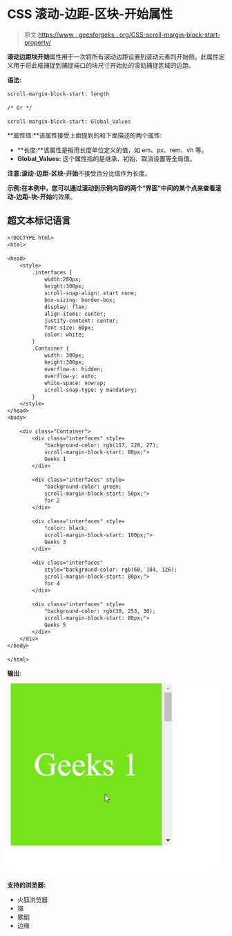 # CSS 滚动-边距-区块-开始属性

> 原文:[https://www . geesforgeks . org/CSS-scroll-margin-block-start-property/](https://www.geeksforgeeks.org/css-scroll-margin-block-start-property/)

**滚动边距块开始**属性用于一次将所有滚动边距设置到滚动元素的开始侧。此属性定义用于将此框捕捉到捕捉端口的块尺寸开始处的滚动捕捉区域的边距。

**语法:**

```
scroll-margin-block-start: length

/* Or */

scroll-margin-block-start: Global_Values

```

**属性值:**该属性接受上面提到的和下面描述的两个属性:

*   **长度:**该属性是指用长度单位定义的值，如 em、px、rem、vh 等。
*   **Global_Values:** 这个属性指的是继承、初始、取消设置等全局值。

**注意:滚动-边距-区块-开始**不接受百分比值作为长度。

**示例:**在本例中，您可以通过滚动到示例内容的两个“界面”中间的某个点来查看**滚动-边距-块-开始**的效果。

## 超文本标记语言

```
<!DOCTYPE html>
<html>

<head>
    <style>
        .interfaces {
            width:280px;
            height:300px;
            scroll-snap-align: start none;
            box-sizing: border-box;
            display: flex;
            align-items: center;
            justify-content: center;
            font-size: 60px;
            color: white;
        }
        .Container {
            width: 300px;
            height:300px;
            overflow-x: hidden;
            overflow-y: auto;
            white-space: nowrap;
            scroll-snap-type: y mandatory;
        }
    </style>
</head>
<body>

    <div class="Container">
        <div class="interfaces" style=
            "background-color: rgb(117, 228, 27); 
            scroll-margin-block-start: 80px;">
            Geeks 1
        </div>

        <div class="interfaces" style=
            "background-color: green; 
            scroll-margin-block-start: 50px;">
            for 2
        </div>

        <div class="interfaces" style=
            "color: black; 
            scroll-margin-block-start: 100px;">
            Geeks 3
        </div>

        <div class="interfaces" 
            style="background-color: rgb(60, 184, 126); 
            scroll-margin-block-start: 80px;">
            for 4
        </div>

        <div class="interfaces" style=
            "background-color: rgb(30, 253, 30); 
            scroll-margin-block-start: 80px;">
            Geeks 5
        </div>
    </div>
</body>

</html>
```

**输出:**

![](img/bb95ea72ad72825b72cd4e0fc85ad1ed.png)

**支持的浏览器:**

*   火狐浏览器
*   铬
*   歌剧
*   边缘